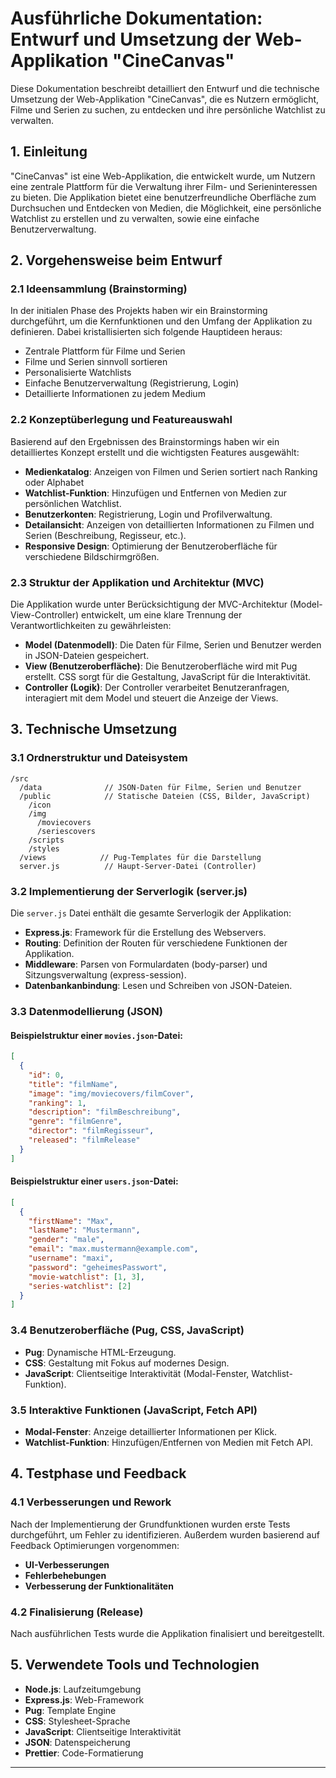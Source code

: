 # Ausführliche Dokumentation: Entwurf und Umsetzung der Web-Applikation "CineCanvas"

Diese Dokumentation beschreibt detailliert den Entwurf und die technische Umsetzung der Web-Applikation "CineCanvas", die es Nutzern ermöglicht, Filme und Serien zu suchen, zu entdecken und ihre persönliche Watchlist zu verwalten.

## 1. Einleitung

"CineCanvas" ist eine Web-Applikation, die entwickelt wurde, um Nutzern eine zentrale Plattform für die Verwaltung ihrer Film- und Serieninteressen zu bieten. Die Applikation bietet eine benutzerfreundliche Oberfläche zum Durchsuchen und Entdecken von Medien, die Möglichkeit, eine persönliche Watchlist zu erstellen und zu verwalten, sowie eine einfache Benutzerverwaltung.

## 2. Vorgehensweise beim Entwurf

### 2.1 Ideensammlung (Brainstorming)

In der initialen Phase des Projekts haben wir ein Brainstorming durchgeführt, um die Kernfunktionen und den Umfang der Applikation zu definieren. Dabei kristallisierten sich folgende Hauptideen heraus:

- Zentrale Plattform für Filme und Serien
- Filme und Serien sinnvoll sortieren
- Personalisierte Watchlists
- Einfache Benutzerverwaltung (Registrierung, Login)
- Detaillierte Informationen zu jedem Medium

### 2.2 Konzeptüberlegung und Featureauswahl

Basierend auf den Ergebnissen des Brainstormings haben wir ein detailliertes Konzept erstellt und die wichtigsten Features ausgewählt:

- **Medienkatalog**: Anzeigen von Filmen und Serien sortiert nach Ranking oder Alphabet
- **Watchlist-Funktion**: Hinzufügen und Entfernen von Medien zur persönlichen Watchlist.
- **Benutzerkonten**: Registrierung, Login und Profilverwaltung.
- **Detailansicht**: Anzeigen von detaillierten Informationen zu Filmen und Serien (Beschreibung, Regisseur, etc.).
- **Responsive Design**: Optimierung der Benutzeroberfläche für verschiedene Bildschirmgrößen.

### 2.3 Struktur der Applikation und Architektur (MVC)

Die Applikation wurde unter Berücksichtigung der MVC-Architektur (Model-View-Controller) entwickelt, um eine klare Trennung der Verantwortlichkeiten zu gewährleisten:

- **Model (Datenmodell)**: Die Daten für Filme, Serien und Benutzer werden in JSON-Dateien gespeichert.
- **View (Benutzeroberfläche)**: Die Benutzeroberfläche wird mit Pug erstellt. CSS sorgt für die Gestaltung, JavaScript für die Interaktivität.
- **Controller (Logik)**: Der Controller verarbeitet Benutzeranfragen, interagiert mit dem Model und steuert die Anzeige der Views.

## 3. Technische Umsetzung

### 3.1 Ordnerstruktur und Dateisystem

```
/src
  /data              // JSON-Daten für Filme, Serien und Benutzer
  /public            // Statische Dateien (CSS, Bilder, JavaScript)
    /icon
    /img
      /moviecovers
      /seriescovers
    /scripts
    /styles
  /views            // Pug-Templates für die Darstellung
  server.js          // Haupt-Server-Datei (Controller)
```

### 3.2 Implementierung der Serverlogik (server.js)

Die `server.js` Datei enthält die gesamte Serverlogik der Applikation:

- **Express.js**: Framework für die Erstellung des Webservers.
- **Routing**: Definition der Routen für verschiedene Funktionen der Applikation.
- **Middleware**: Parsen von Formulardaten (body-parser) und Sitzungsverwaltung (express-session).
- **Datenbankanbindung**: Lesen und Schreiben von JSON-Dateien.

### 3.3 Datenmodellierung (JSON)

#### Beispielstruktur einer `movies.json`-Datei:

```json
[
  {
    "id": 0,
    "title": "filmName",
    "image": "img/moviecovers/filmCover",
    "ranking": 1,
    "description": "filmBeschreibung",
    "genre": "filmGenre",
    "director": "filmRegisseur",
    "released": "filmRelease"
  }
]
```

#### Beispielstruktur einer `users.json`-Datei:

```json
[
  {
    "firstName": "Max",
    "lastName": "Mustermann",
    "gender": "male",
    "email": "max.mustermann@example.com",
    "username": "maxi",
    "password": "geheimesPasswort",
    "movie-watchlist": [1, 3],
    "series-watchlist": [2]
  }
]
```

### 3.4 Benutzeroberfläche (Pug, CSS, JavaScript)

- **Pug**: Dynamische HTML-Erzeugung.
- **CSS**: Gestaltung mit Fokus auf modernes Design.
- **JavaScript**: Clientseitige Interaktivität (Modal-Fenster, Watchlist-Funktion).

### 3.5 Interaktive Funktionen (JavaScript, Fetch API)

- **Modal-Fenster**: Anzeige detaillierter Informationen per Klick.
- **Watchlist-Funktion**: Hinzufügen/Entfernen von Medien mit Fetch API.

## 4. Testphase und Feedback



### 4.1 Verbesserungen und Rework

Nach der Implementierung der Grundfunktionen wurden erste Tests durchgeführt, um Fehler zu identifizieren.
Außerdem wurden basierend auf Feedback Optimierungen vorgenommen:

- **UI-Verbesserungen**
- **Fehlerbehebungen**
- **Verbesserung der Funktionalitäten**

### 4.2 Finalisierung (Release)

Nach ausführlichen Tests wurde die Applikation finalisiert und bereitgestellt.

## 5. Verwendete Tools und Technologien

- **Node.js**: Laufzeitumgebung
- **Express.js**: Web-Framework
- **Pug**: Template Engine
- **CSS**: Stylesheet-Sprache
- **JavaScript**: Clientseitige Interaktivität
- **JSON**: Datenspeicherung
- **Prettier**: Code-Formatierung

---

